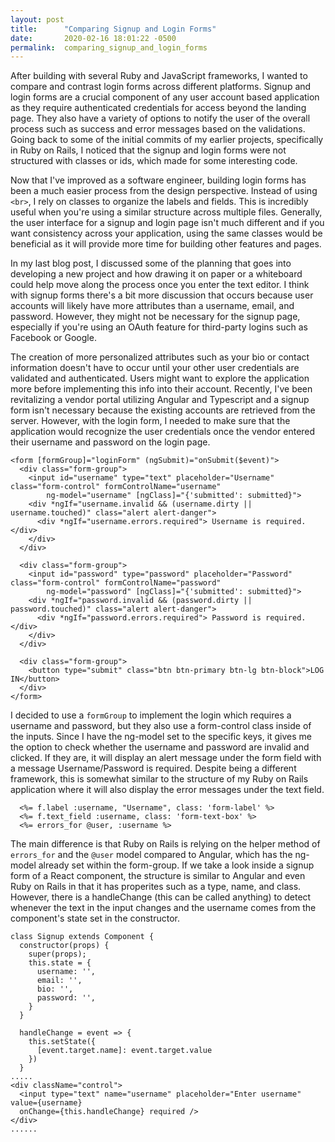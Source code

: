```yaml
---
layout: post
title:      "Comparing Signup and Login Forms"
date:       2020-02-16 18:01:22 -0500
permalink:  comparing_signup_and_login_forms
---
```


After building with several Ruby and JavaScript frameworks, I wanted to compare and contrast login forms across different platforms. Signup and login forms are a crucial component of any user account based application as they require authenticated credentials for access beyond the landing page. They also have a variety of options to notify the user of the overall process such as success and error messages based on the validations. Going back to some of the initial commits of my earlier projects, specifically in Ruby on Rails, I noticed that the signup and login forms were not structured with classes or ids, which made for some interesting code. 

Now that I've improved as a software engineer, building login forms has been a much easier process from the design perspective. Instead of using `<br>`, I rely on classes to organize the labels and fields. This is incredibly useful when you're using a similar structure across multiple files. Generally, the user interface for a signup and login page isn't much different and if you want consistency across your application, using the same classes would be beneficial as it will provide more time for building other features and pages. 

In my last blog post, I discussed some of the planning that goes into developing a new project and how drawing it on paper or a whiteboard could help move along the process once you enter the text editor. I think with signup forms there's a bit more discussion that occurs because user accounts will likely have more attributes than a username, email, and password. However, they might not be necessary for the signup page, especially if you're using an OAuth feature for third-party logins such as Facebook or Google. 

The creation of more personalized attributes such as your bio or contact information doesn't have to occur until your other user credentials are validated and authenticated. Users might want to explore the application more before implementing this info into their account. Recently, I've been revitalizing a vendor portal utilizing Angular and Typescript and a signup form isn't necessary because the existing accounts are retrieved from the server. However, with the login form, I needed to make sure that the application would recognize the user credentials once the vendor entered their username and password on the login page. 

```
<form [formGroup]="loginForm" (ngSubmit)="onSubmit($event)">
  <div class="form-group">
    <input id="username" type="text" placeholder="Username" class="form-control" formControlName="username" 
		ng-model="username" [ngClass]="{'submitted': submitted}">
    <div *ngIf="username.invalid && (username.dirty || username.touched)" class="alert alert-danger">    
      <div *ngIf="username.errors.required"> Username is required. </div>
    </div>
  </div>

  <div class="form-group">
    <input id="password" type="password" placeholder="Password" class="form-control" formControlName="password" 
		ng-model="password" [ngClass]="{'submitted': submitted}">
    <div *ngIf="password.invalid && (password.dirty || password.touched)" class="alert alert-danger">    
      <div *ngIf="password.errors.required"> Password is required. </div>
    </div>
  </div>

  <div class="form-group">
    <button type="submit" class="btn btn-primary btn-lg btn-block">LOG IN</button>
  </div>
</form>
```

I decided to use a `formGroup` to implement the login which requires a username and password, but they also use a form-control class inside of the inputs. Since I have the ng-model set to the specific keys, it gives me the option to check whether the username and password are invalid and clicked. If they are, it will display an alert message under the form field with a message Username/Password is required. Despite being a different framework, this is somewhat similar to the structure of my Ruby on Rails application where it will also display the error messages under the text field. 

```
  <%= f.label :username, "Username", class: 'form-label' %>
  <%= f.text_field :username, class: 'form-text-box' %>
  <%= errors_for @user, :username %>
```

The main difference is that Ruby on Rails is relying on the helper method of `errors_for` and the `@user` model compared to Angular, which has the ng-model already set within the form-group. If we take a look inside a signup form of a React component, the structure is similar to Angular and even Ruby on Rails in that it has properites such as a type, name, and class. However, there is a handleChange (this can be called anything) to detect whenever the text in the input changes and the username comes from the component's state set in the constructor. 

```
class Signup extends Component {
  constructor(props) {
    super(props);
    this.state = {
      username: '',
      email: '',
      bio: '',
      password: '',
    }
  }

  handleChange = event => {
    this.setState({
      [event.target.name]: event.target.value
    })
  }
.....
<div className="control">
  <input type="text" name="username" placeholder="Enter username" value={username} 
  onChange={this.handleChange} required />
</div>
......
```







